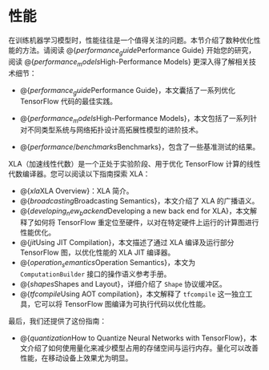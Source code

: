 # 性能

在训练机器学习模型时，性能往往是一个值得关注的问题。本节介绍了数种优化性能的方法。请阅读 @{$performance_guide$Performance Guide} 开始您的研究，阅读 @{$performance_models$High-Performance Models} 更深入得了解相关技术细节：

  * @{$performance_guide$Performance Guide}，本文囊括了一系列优化 TensorFlow 代码的最佳实践。

  * @{$performance_models$High-Performance Models}，本文包括了一系列针对不同类型系统与网络拓扑设计高拓展性模型的进阶技术。

  * @{$performance/benchmarks$Benchmarks}，包含了一些基准测试的结果。

XLA（加速线性代数）是一个正处于实验阶段、用于优化 TensorFlow 计算的线性代数编译器。您可以阅读以下指南探索 XLA：

  * @{$xla$XLA Overview}：XLA 简介。
  * @{$broadcasting$Broadcasting Semantics}，本文介绍了 XLA 的广播语义。
  * @{$developing_new_backend$Developing a new back end for XLA}，本文解释了如何将 TensorFlow 重定位至硬件，以对在特定硬件上运行的计算图进行性能优化。
  * @{$jit$Using JIT Compilation}，本文描述了通过 XLA 编译及运行部分 TensorFlow 图，以优化性能的 XLA JIT 编译器。
  * @{$operation_semantics$Operation Semantics}，本文为 `ComputationBuilder` 接口的操作语义参考手册。
  * @{$shapes$Shapes and Layout}，详细介绍了 `Shape` 协议缓冲区。
  * @{$tfcompile$Using AOT compilation}，本文解释了 `tfcompile` 这一独立工具，它可以将 TensorFlow 图编译为可执行代码以优化性能。

最后，我们还提供了这份指南：

  * @{$quantization$How to Quantize Neural Networks with TensorFlow}，本文介绍了如何使用量化来减少模型占用的存储空间与运行内存。量化可以改善性能，在移动设备上效果尤为明显。

